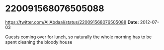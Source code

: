 # 220091568076505088
https://twitter.com/AliAbdaal/status/220091568076505088
**Date:** 2012-07-03

Guests coming over for lunch, so naturally the whole morning has to be spent cleaning the bloody house
